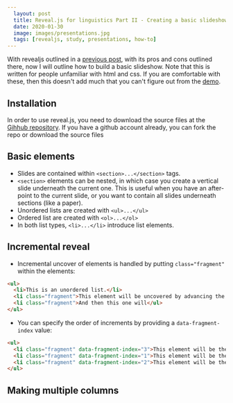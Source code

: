 ```yaml
---
  layout: post
  title: Reveal.js for linguistics Part II - Creating a basic slideshow
  date: 2020-01-30
  image: images/presentations.jpg
  tags: [revealjs, study, presentations, how-to]
---
```


With revealjs outlined in a [previous post](/2020/01/11/revealjs-for-linguistics-part-2-basic-presentations/), with its pros and cons outlined there, now I will outline how to build a basic slideshow.
Note that this is written for people unfamiliar with html and css. 
If you are comfortable with these, then this doesn't add much that you can't figure out from the [demo](https://revealjs.com/#/).

## Installation

In order to use reveal.js, you need to download the source files at the [Gihhub repository](https://github.com/hakimel/reveal.js/).
If you have a github account already, you can fork the repo or download the source files 

## Basic elements

- Slides are contained within `<section>...</section>` tags.
- `<section>` elements can be nested, in which case you create a vertical slide underneath the current one. This is useful when you have an after-point to the current slide, or you want to contain all slides underneath sections (like a paper).
- Unordered lists are created with `<ul>...</ul>`
- Ordered list are created with `<ol>...</ol>`
- In both list types, `<li>...</li>` introduce list elements.

## Incremental reveal

- Incremental uncover of elements is handled by putting `class="fragment"` within the elements:

```html
<ul>
  <li>This is an unordered list.</li>
  <li class="fragment">This element will be uncovered by advancing the presentation</li>
  <li class="fragment">And then this one will</ul>
</ul>
```

- You can specify the order of increments by providing a `data-fragment-index` value:

```html
<ul>
  <li class="fragment" data-fragment-index="3">This element will be the third uncovered.</li>
  <li class="fragment" data-fragment-index="1">This element will be the first uncovered.</li>
  <li class="fragment" data-fragment-index="2">This element will be the second uncovered.</ul>
</ul>
```

## Making multiple columns

